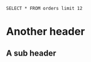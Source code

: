 ```orders
SELECT * FROM orders limit 12 
```

# <Value data={orders} column=first_name />

<DataTable data={orders} />

# Another header 

## A sub header 